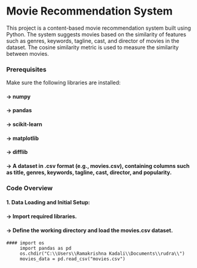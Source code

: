 # Movie Recommendation System
This project is a content-based movie recommendation system built using Python. The system suggests movies based on the similarity of features such as genres, keywords, tagline, cast, and director of movies in the dataset. The cosine similarity metric is used to measure the similarity between movies.

### Prerequisites
Make sure the following libraries are installed:
#### -> numpy
#### -> pandas
#### -> scikit-learn
#### -> matplotlib
#### -> difflib
#### -> A dataset in .csv format (e.g., movies.csv), containing columns such as title, genres, keywords, tagline, cast, director, and popularity.

### Code Overview
#### 1. Data Loading and Initial Setup:
####    -> Import required libraries.
####    -> Define the working directory and load the movies.csv dataset.
    #### import os
         import pandas as pd
         os.chdir("C:\\Users\\Ramakrishna Kadali\\Documents\\rudra\\")
         movies_data = pd.read_csv("movies.csv")
